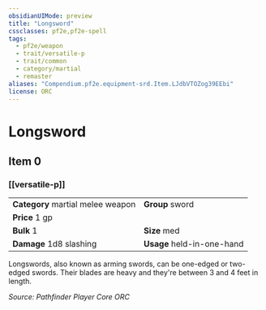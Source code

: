 ```yaml
---
obsidianUIMode: preview
title: "Longsword"
cssclasses: pf2e,pf2e-spell
tags:
  - pf2e/weapon
  - trait/versatile-p
  - trait/common
  - category/martial
  - remaster
aliases: "Compendium.pf2e.equipment-srd.Item.LJdbVTOZog39EEbi"
license: ORC
---
```

# Longsword
## Item 0
### [[versatile-p]]

|  |  |
| -- | -- |
| **Category** martial melee weapon | **Group** sword |
| **Price** 1 gp |  |
| **Bulk** 1 | **Size** med |
| **Damage** 1d8 slashing  | **Usage** held-in-one-hand |



Longswords, also known as arming swords, can be one-edged or two-edged swords. Their blades are heavy and they're between 3 and 4 feet in length.

*Source: Pathfinder Player Core*
*ORC*